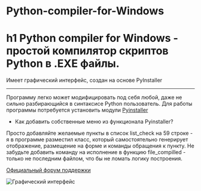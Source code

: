 # Python-compiler-for-Windows
h1 Python compiler for Windows - простой компилятор скриптов Python в .EXE файлы.
=====================
Имеет графический интерфейс, создан на основе PyInstaller
***
Программу легко может модифицировать под себя любой, даже не сильно разбирающийся в синтаксисе Python пользователь.
Для работы программы потребуется установить модули [Pyinstaller](https://pypi.org/project/PyInstaller/)

* Как добавить собственные меню из функционала Pyinstaller?

Просто добавляйте желаемые пункты в список list_check на 59 строке - я в программе разместил класс, который самостоятельно генерирует отображение, размещение на форме и команды обращения к пункту.
Не забудьте добавить команду на исполнение в функцию file_compilled - только не последним файлом, что бы не ломать логику построения.


[Официальный форум поддержки](https://safezone.cc/threads/python-exe-compiller-programma-dlja-kompiljacii-skriptov-python-v-exe-fajly.34032/#post-278301)

![Графический интерфейс](https://safezone.cc/attachments/1575478644727-png.48058/)